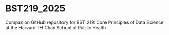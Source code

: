 # BST219_2025
Companion GitHub repository for BST 219: Core Principles of Data Science at the Harvard TH Chan School of Public Health. 
